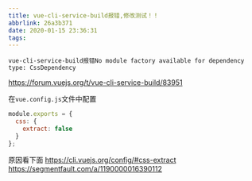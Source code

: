 ```yaml
---
title: vue-cli-service-build报错,修改测试！！
abbrlink: 26a3b371
date: 2020-01-15 23:36:31
tags:
---
```


`vue-cli-service-build报错No module factory available for dependency type: CssDependency`

https://forum.vuejs.org/t/vue-cli-service-build/83951

在`vue.config.js`文件中配置

```js
module.exports = {
  css: {
    extract: false
  }
};
```

原因看下面
https://cli.vuejs.org/config/#css-extract
https://segmentfault.com/a/1190000016390112
